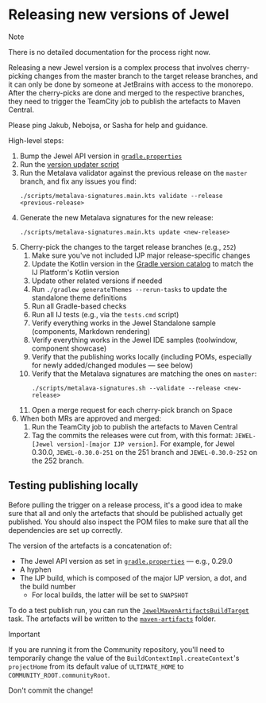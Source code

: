 # Releasing new versions of Jewel

> [!NOTE]
> There is no detailed documentation for the process right now.

Releasing a new Jewel version is a complex process that involves cherry-picking changes from the master branch to the
target release branches, and it can only be done by someone at JetBrains with access to the monorepo. After the
cherry-picks are done and merged to the respective branches, they need to trigger the TeamCity job to publish the
artefacts to Maven Central.

Please ping Jakub, Nebojsa, or Sasha for help and guidance.

High-level steps:

1. Bump the Jewel API version in [`gradle.properties`](../gradle.properties)
2. Run the [version updater script](../scripts/jewel-version-updater.main.kts)
3. Run the Metalava validator against the previous release on the `master` branch, and fix any issues you find:
   ```shell
   ./scripts/metalava-signatures.main.kts validate --release <previous-release>
   ```
4. Generate the new Metalava signatures for the new release:
   ```shell
   ./scripts/metalava-signatures.main.kts update <new-release>
   ```
5. Cherry-pick the changes to the target release branches (e.g., `252`)
   1. Make sure you've not included IJP major release-specific changes
   2. Update the Kotlin version in the [Gradle version catalog](../gradle/libs.versions.toml) to match the IJ Platform's Kotlin version
   3. Update other related versions if needed
   4. Run `./gradlew generateThemes --rerun-tasks` to update the standalone theme definitions
   5. Run all Gradle-based checks
   6. Run all IJ tests (e.g., via the `tests.cmd` script)
   7. Verify everything works in the Jewel Standalone sample (components, Markdown rendering)
   8. Verify everything works in the Jewel IDE samples (toolwindow, component showcase)
   9. Verify that the publishing works locally (including POMs, especially for newly added/changed modules — see below)
   10. Verify that the Metalava signatures are matching the ones on `master`:
       ```shell
       ./scripts/metalava-signatures.sh --validate --release <new-release>
       ```
   11. Open a merge request for each cherry-pick branch on Space
6. When both MRs are approved and merged:
   1. Run the TeamCity job to publish the artefacts to Maven Central
   2. Tag the commits the releases were cut from, with this format: `JEWEL-[Jewel version]-[major IJP version]`. For
      example, for Jewel 0.30.0, `JEWEL-0.30.0-251` on the 251 branch and `JEWEL-0.30.0-252` on the 252 branch.

## Testing publishing locally

Before pulling the trigger on a release process, it's a good idea to make sure that all and only the artefacts that
should be published actually get published. You should also inspect the POM files to make sure that all the dependencies
are set up correctly.

The version of the artefacts is a concatenation of:
 * The Jewel API version as set in [`gradle.properties`](../gradle.properties) — e.g., 0.29.0
 * A hyphen
 * The IJP build, which is composed of the major IJP version, a dot, and the build number
   * For local builds, the latter will be set to `SNAPSHOT`

To do a test publish run, you can run the
[`JewelMavenArtifactsBuildTarget`](../../../build/src/JewelMavenArtifactsBuildTarget.kt) task. The artefacts will be
written to the [`maven-artifacts`](../../../out/idea-ce/artifacts/maven-artifacts) folder.

> [!IMPORTANT]
> If you are running it from the Community repository, you'll need to temporarily change the value of the
> `BuildContextImpl.createContext`'s `projectHome` from its default value of `ULTIMATE_HOME` to
> `COMMUNITY_ROOT.communityRoot`.
>
> Don't commit the change!
